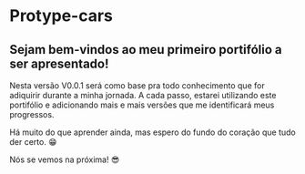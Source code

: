 <h1>Protype-cars</h1>
<h2>Sejam bem-vindos ao meu primeiro portifólio a ser apresentado!</h2>
<p>Nesta versão V0.0.1 será como base pra todo conhecimento que for adiquirir durante a minha jornada. A cada passo, estarei utilizando este portifólio e adicionando mais e mais versões que me identificará meus progressos.</p>
<p>Há muito do que aprender ainda, mas espero do fundo do coração que tudo der certo. 😁</p>

<p>Nós se vemos na próxima! 😎</p>

